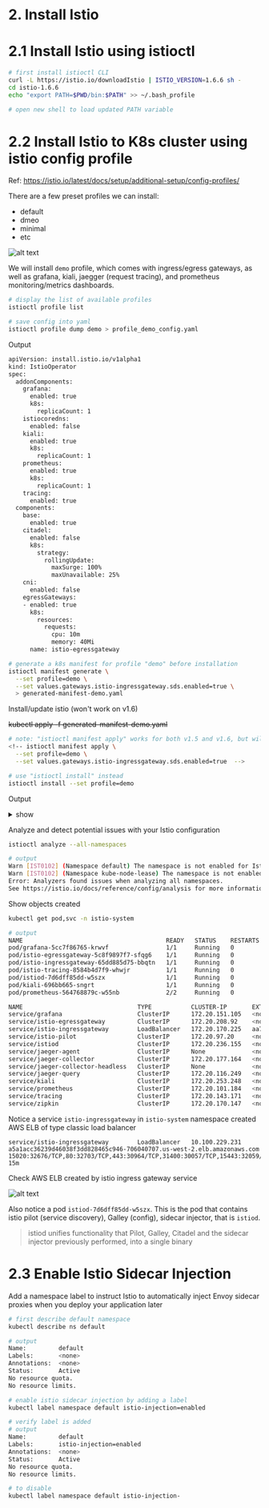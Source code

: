 # 2. Install Istio
# 2.1 Install Istio using istioctl
```sh
# first install istioctl CLI
curl -L https://istio.io/downloadIstio | ISTIO_VERSION=1.6.6 sh -
cd istio-1.6.6
echo "export PATH=$PWD/bin:$PATH" >> ~/.bash_profile

# open new shell to load updated PATH variable
```


# 2.2 Install Istio to K8s cluster using istio config profile
Ref: https://istio.io/latest/docs/setup/additional-setup/config-profiles/

There are a few preset profiles we can install:
- default
- dmeo
- minimal
- etc

![alt text](../imgs/istio_profile.png "Istio")

We will install `demo` profile, which comes with ingress/egress gateways, as well as grafana, kiali, jaegger (request tracing), and prometheus monitoring/metrics dashboards.
```sh
# display the list of available profiles
istioctl profile list

# save config into yaml
istioctl profile dump demo > profile_demo_config.yaml
```

Output
```sh
apiVersion: install.istio.io/v1alpha1
kind: IstioOperator
spec:
  addonComponents:
    grafana:
      enabled: true
      k8s:
        replicaCount: 1
    istiocoredns:
      enabled: false
    kiali:
      enabled: true
      k8s:
        replicaCount: 1
    prometheus:
      enabled: true
      k8s:
        replicaCount: 1
    tracing:
      enabled: true
  components:
    base:
      enabled: true
    citadel:
      enabled: false
      k8s:
        strategy:
          rollingUpdate:
            maxSurge: 100%
            maxUnavailable: 25%
    cni:
      enabled: false
    egressGateways:
    - enabled: true
      k8s:
        resources:
          requests:
            cpu: 10m
            memory: 40Mi
      name: istio-egressgateway
```

```sh
# generate a k8s manifest for profile "demo" before installation
istioctl manifest generate \
  --set profile=demo \
  --set values.gateways.istio-ingressgateway.sds.enabled=true \
  > generated-manifest-demo.yaml
```

Install/update istio (won't work on v1.6)

~~kubectl apply -f generated-manifest-demo.yaml~~
```sh
# note: "istioctl manifest apply" works for both v1.5 and v1.6, but will be deprecated from v1.7 in favor of istioctl install
<!-- istioctl manifest apply \
  --set profile=demo \
  --set values.gateways.istio-ingressgateway.sds.enabled=true  -->

# use "istioctl install" instead
istioctl install --set profile=demo
```

Output
<details><summary>show</summary><p>

```sh
✔ Istio core installed                                                                          ✔ Istiod installed  
✔ Ingress gateways installed
✔ Egress gateways installed                                                                     ✔ Addons installed                                                                              ✔ Installation complete
```
</p></details>


Analyze and detect potential issues with your Istio configuration
```sh
istioctl analyze --all-namespaces

# output
Warn [IST0102] (Namespace default) The namespace is not enabled for Istio injection. Run 'kubectl label namespace default istio-injection=enabled' to enable it, or 'kubectl label namespace default istio-injection=disabled' to explicitly mark it as not needing injection
Warn [IST0102] (Namespace kube-node-lease) The namespace is not enabled for Istio injection. Run 'kubectl label namespace kube-node-lease istio-injection=enabled' to enable it, or 'kubectl label namespace kube-node-lease istio-injection=disabled' to explicitly mark it as not needing injection
Error: Analyzers found issues when analyzing all namespaces.
See https://istio.io/docs/reference/config/analysis for more information about causes and resolutions.
```

Show objects created
```sh
kubectl get pod,svc -n istio-system

# output
NAME                                        READY   STATUS    RESTARTS   AGE
pod/grafana-5cc7f86765-krwvf                1/1     Running   0          5m51s
pod/istio-egressgateway-5c8f9897f7-sfqg6    1/1     Running   0          29m
pod/istio-ingressgateway-65dd885d75-bbqtn   1/1     Running   0          29m
pod/istio-tracing-8584b4d7f9-whwjr          1/1     Running   0          5m39s
pod/istiod-7d6dff85dd-w5szx                 1/1     Running   0          29m
pod/kiali-696bb665-sngrt                    1/1     Running   0          5m43s
pod/prometheus-564768879c-w55nb             2/2     Running   0          5m39s

NAME                                TYPE           CLUSTER-IP       EXTERNAL-IP                                                              PORT(S)                                                                                                                                      AGE
service/grafana                     ClusterIP      172.20.151.105   <none>                                                                   3000/TCP                                                                                                                                     5m50s
service/istio-egressgateway         ClusterIP      172.20.208.92    <none>                                                                   80/TCP,443/TCP,15443/TCP                                                                                                                     29m
service/istio-ingressgateway        LoadBalancer   172.20.170.225   aa7cfd0021476452ba8c3836365f2df3-478100139.us-east-1.elb.amazonaws.com   15020:31474/TCP,80:30046/TCP,443:31013/TCP,15029:31841/TCP,15030:31961/TCP,15031:30599/TCP,15032:30637/TCP,31400:31608/TCP,15443:32324/TCP   29m
service/istio-pilot                 ClusterIP      172.20.97.20     <none>                                                                   15010/TCP,15011/TCP,15012/TCP,8080/TCP,15014/TCP,443/TCP                                                                                     29m
service/istiod                      ClusterIP      172.20.236.155   <none>                                                                   15012/TCP,443/TCP                                                                                                                            29m
service/jaeger-agent                ClusterIP      None             <none>                                                                   5775/UDP,6831/UDP,6832/UDP                                                                                                                   5m35s
service/jaeger-collector            ClusterIP      172.20.177.164   <none>                                                                   14267/TCP,14268/TCP,14250/TCP                                                                                                                5m37s
service/jaeger-collector-headless   ClusterIP      None             <none>                                                                   14250/TCP                                                                                                                                    5m36s
service/jaeger-query                ClusterIP      172.20.116.249   <none>                                                                   16686/TCP                                                                                                                                    5m38s
service/kiali                       ClusterIP      172.20.253.248   <none>                                                                   20001/TCP                                                                                                                                    5m45s
service/prometheus                  ClusterIP      172.20.101.184   <none>                                                                   9090/TCP                                                                                                                                     5m41s
service/tracing                     ClusterIP      172.20.143.171   <none>                                                                   80/TCP                                                                                                                                       5m33s
service/zipkin                      ClusterIP      172.20.170.147   <none>                                                                   9411/TCP                                          
```


Notice a service `istio-ingressgateway` in `istio-system` namespace created AWS ELB of type classic load balancer
```
service/istio-ingressgateway        LoadBalancer   10.100.229.231   a5a1acc36239d46038f3dd828465c946-706040707.us-west-2.elb.amazonaws.com   15020:32676/TCP,80:32703/TCP,443:30964/TCP,31400:30057/TCP,15443:32059/TCP   15m
```

Check AWS ELB created by istio ingress gateway service

![alt text](../imgs/ingress_gateway_aws_elb.png "Istio")


Also notice a pod `istiod-7d6dff85dd-w5szx`. 
This is the pod that contains istio pilot (service discovery), Galley (config), sidecar injector, that is `istiod`.
> istiod unifies functionality that Pilot, Galley, Citadel and the sidecar injector previously performed, into a single binary



# 2.3 Enable Istio Sidecar Injection 

Add a namespace label to instruct Istio to automatically inject Envoy sidecar proxies when you deploy your application later
```sh
# first describe default namespace
kubectl describe ns default

# output
Name:         default
Labels:       <none>
Annotations:  <none>
Status:       Active
No resource quota.
No resource limits.

# enable istio sidecar injection by adding a label
kubectl label namespace default istio-injection=enabled

# verify label is added
# output
Name:         default
Labels:       istio-injection=enabled
Annotations:  <none>
Status:       Active
No resource quota.
No resource limits.

# to disable
kubectl label namespace default istio-injection-
```

